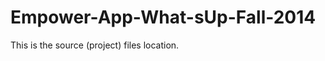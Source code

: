 Empower-App-What-sUp-Fall-2014
==============================

This is the source (project) files location.
